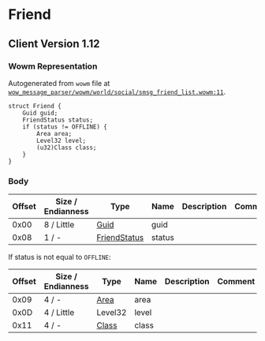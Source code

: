 # Friend

## Client Version 1.12

### Wowm Representation

Autogenerated from `wowm` file at [`wow_message_parser/wowm/world/social/smsg_friend_list.wowm:11`](https://github.com/gtker/wow_messages/tree/main/wow_message_parser/wowm/world/social/smsg_friend_list.wowm#L11).
```rust,ignore
struct Friend {
    Guid guid;
    FriendStatus status;
    if (status != OFFLINE) {
        Area area;
        Level32 level;
        (u32)Class class;
    }
}
```
### Body

| Offset | Size / Endianness | Type | Name | Description | Comment |
| ------ | ----------------- | ---- | ---- | ----------- | ------- |
| 0x00 | 8 / Little | [Guid](../spec/packed-guid.md) | guid |  |  |
| 0x08 | 1 / - | [FriendStatus](friendstatus.md) | status |  |  |

If status is not equal to `OFFLINE`:

| Offset | Size / Endianness | Type | Name | Description | Comment |
| ------ | ----------------- | ---- | ---- | ----------- | ------- |
| 0x09 | 4 / - | [Area](area.md) | area |  |  |
| 0x0D | 4 / Little | Level32 | level |  |  |
| 0x11 | 4 / - | [Class](class.md) | class |  |  |

